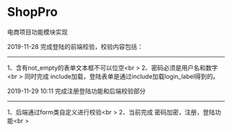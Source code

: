 # ShopPro
电商项目功能模块实现

2019-11-28 完成登陆的前端校验，校验内容包括：<hr>
     1、含有not_empty的表单文本框不可以位空<br \>
     2、密码必须是用户名和数字<br \>
     同时完成 include加载，登陆表单是通过include加载login_label得到的。
     
2019-11-29 10:11 完成注册登陆功能和后端校验部分 <hr>
    1、后端通过form类自定义进行校验<br \>
    2、当前完成 密码加密，注册，登陆功能<br \>
